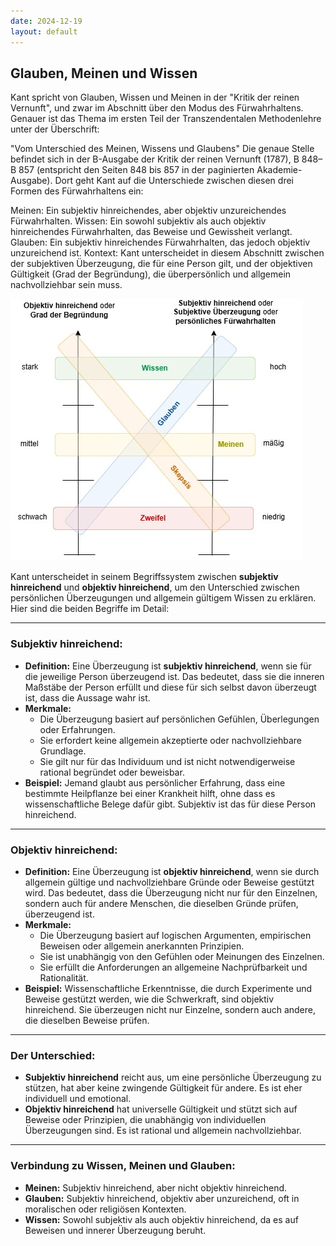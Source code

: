 ```yaml
---
date: 2024-12-19
layout: default
---
```


## Glauben, Meinen und Wissen

Kant spricht von Glauben, Wissen und Meinen in der "Kritik der reinen Vernunft", und zwar im Abschnitt über den Modus des Fürwahrhaltens. Genauer ist das Thema im ersten Teil der Transzendentalen Methodenlehre unter der Überschrift:

"Vom Unterschied des Meinen, Wissens und Glaubens"
Die genaue Stelle befindet sich in der B-Ausgabe der Kritik der reinen Vernunft (1787), B 848–B 857 (entspricht den Seiten 848 bis 857 in der paginierten Akademie-Ausgabe). Dort geht Kant auf die Unterschiede zwischen diesen drei Formen des Fürwahrhaltens ein:

Meinen: Ein subjektiv hinreichendes, aber objektiv unzureichendes Fürwahrhalten.
Wissen: Ein sowohl subjektiv als auch objektiv hinreichendes Fürwahrhalten, das Beweise und Gewissheit verlangt.
Glauben: Ein subjektiv hinreichendes Fürwahrhalten, das jedoch objektiv unzureichend ist.
Kontext:
Kant unterscheidet in diesem Abschnitt zwischen der subjektiven Überzeugung, die für eine Person gilt, und der objektiven Gültigkeit (Grad der Begründung), die überpersönlich und allgemein nachvollziehbar sein muss.

![Glauben, Meinen, Wissen](./images/glauben-meinen-wissen.jpg)

Kant unterscheidet in seinem Begriffssystem zwischen **subjektiv hinreichend** und **objektiv hinreichend**, um den Unterschied zwischen persönlichen Überzeugungen und allgemein gültigem Wissen zu erklären. Hier sind die beiden Begriffe im Detail:

---

### **Subjektiv hinreichend:**
- **Definition:** Eine Überzeugung ist **subjektiv hinreichend**, wenn sie für die jeweilige Person überzeugend ist. Das bedeutet, dass sie die inneren Maßstäbe der Person erfüllt und diese für sich selbst davon überzeugt ist, dass die Aussage wahr ist.
- **Merkmale:**
  - Die Überzeugung basiert auf persönlichen Gefühlen, Überlegungen oder Erfahrungen.
  - Sie erfordert keine allgemein akzeptierte oder nachvollziehbare Grundlage.
  - Sie gilt nur für das Individuum und ist nicht notwendigerweise rational begründet oder beweisbar.
- **Beispiel:** Jemand glaubt aus persönlicher Erfahrung, dass eine bestimmte Heilpflanze bei einer Krankheit hilft, ohne dass es wissenschaftliche Belege dafür gibt. Subjektiv ist das für diese Person hinreichend.

---

### **Objektiv hinreichend:**
- **Definition:** Eine Überzeugung ist **objektiv hinreichend**, wenn sie durch allgemein gültige und nachvollziehbare Gründe oder Beweise gestützt wird. Das bedeutet, dass die Überzeugung nicht nur für den Einzelnen, sondern auch für andere Menschen, die dieselben Gründe prüfen, überzeugend ist.
- **Merkmale:**
  - Die Überzeugung basiert auf logischen Argumenten, empirischen Beweisen oder allgemein anerkannten Prinzipien.
  - Sie ist unabhängig von den Gefühlen oder Meinungen des Einzelnen.
  - Sie erfüllt die Anforderungen an allgemeine Nachprüfbarkeit und Rationalität.
- **Beispiel:** Wissenschaftliche Erkenntnisse, die durch Experimente und Beweise gestützt werden, wie die Schwerkraft, sind objektiv hinreichend. Sie überzeugen nicht nur Einzelne, sondern auch andere, die dieselben Beweise prüfen.

---

### Der Unterschied:
- **Subjektiv hinreichend** reicht aus, um eine persönliche Überzeugung zu stützen, hat aber keine zwingende Gültigkeit für andere. Es ist eher individuell und emotional.
- **Objektiv hinreichend** hat universelle Gültigkeit und stützt sich auf Beweise oder Prinzipien, die unabhängig von individuellen Überzeugungen sind. Es ist rational und allgemein nachvollziehbar.

---

### Verbindung zu Wissen, Meinen und Glauben:
- **Meinen:** Subjektiv hinreichend, aber nicht objektiv hinreichend.
- **Glauben:** Subjektiv hinreichend, objektiv aber unzureichend, oft in moralischen oder religiösen Kontexten.
- **Wissen:** Sowohl subjektiv als auch objektiv hinreichend, da es auf Beweisen und innerer Überzeugung beruht.